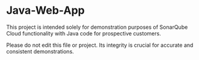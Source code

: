 # Java-Web-App

This project is intended solely for demonstration purposes of SonarQube Cloud functionality with Java code for prospective customers.

Please do not edit this file or project. Its integrity is crucial for accurate and consistent demonstrations.
